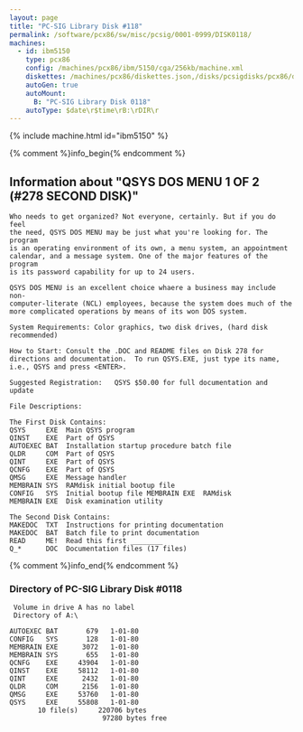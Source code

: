 ```yaml
---
layout: page
title: "PC-SIG Library Disk #118"
permalink: /software/pcx86/sw/misc/pcsig/0001-0999/DISK0118/
machines:
  - id: ibm5150
    type: pcx86
    config: /machines/pcx86/ibm/5150/cga/256kb/machine.xml
    diskettes: /machines/pcx86/diskettes.json,/disks/pcsigdisks/pcx86/diskettes.json
    autoGen: true
    autoMount:
      B: "PC-SIG Library Disk 0118"
    autoType: $date\r$time\rB:\rDIR\r
---
```


{% include machine.html id="ibm5150" %}

{% comment %}info_begin{% endcomment %}

## Information about "QSYS DOS MENU 1 OF 2 (#278 SECOND DISK)"

    Who needs to get organized? Not everyone, certainly. But if you do feel
    the need, QSYS DOS MENU may be just what you're looking for. The program
    is an operating environment of its own, a menu system, an appointment
    calendar, and a message system. One of the major features of the program
    is its password capability for up to 24 users.
    
    QSYS DOS MENU is an excellent choice whaere a business may include non-
    computer-literate (NCL) employees, because the system does much of the
    more complicated operations by means of its won DOS system.
    
    System Requirements: Color graphics, two disk drives, (hard disk
    recommended)
    
    How to Start: Consult the .DOC and README files on Disk 278 for
    directions and documentation.  To run QSYS.EXE, just type its name,
    i.e., QSYS and press <ENTER>.
    
    Suggested Registration:   QSYS $50.00 for full documentation and update
    
    File Descriptions:
    
    The First Disk Contains:
    QSYS     EXE  Main QSYS program
    QINST    EXE  Part of QSYS
    AUTOEXEC BAT  Installation startup procedure batch file
    QLDR     COM  Part of QSYS
    QINT     EXE  Part of QSYS
    QCNFG    EXE  Part of QSYS
    QMSG     EXE  Message handler
    MEMBRAIN SYS  RAMdisk initial bootup file
    CONFIG   SYS  Initial bootup file MEMBRAIN EXE  RAMdisk
    MEMBRAIN EXE  Disk examination utility
    
    The Second Disk Contains:
    MAKEDOC  TXT  Instructions for printing documentation
    MAKEDOC  BAT  Batch file to print documentation
    READ     ME!  Read this first ________
    Q_*      DOC  Documentation files (17 files)
{% comment %}info_end{% endcomment %}


### Directory of PC-SIG Library Disk #0118

     Volume in drive A has no label
     Directory of A:\

    AUTOEXEC BAT       679   1-01-80
    CONFIG   SYS       128   1-01-80
    MEMBRAIN EXE      3072   1-01-80
    MEMBRAIN SYS       655   1-01-80
    QCNFG    EXE     43904   1-01-80
    QINST    EXE     58112   1-01-80
    QINT     EXE      2432   1-01-80
    QLDR     COM      2156   1-01-80
    QMSG     EXE     53760   1-01-80
    QSYS     EXE     55808   1-01-80
           10 file(s)     220706 bytes
                           97280 bytes free
